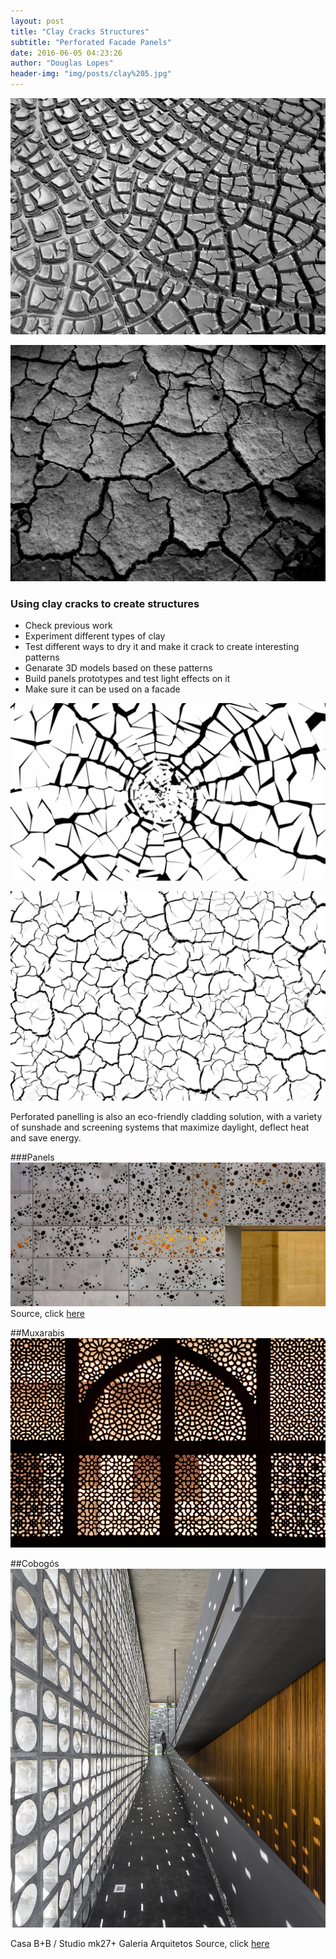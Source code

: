 ```yaml
---
layout: post
title: "Clay Cracks Structures"
subtitle: "Perforated Facade Panels"
date: 2016-06-05 04:23:26
author: "Douglas Lopes"
header-img: "img/posts/clay%205.jpg"
---
```

 ![um](/img/posts/clay%201.jpg)
 
 ![dois](/img/posts/clay%202.jpg)
 
### Using clay cracks to create structures

  * Check previous work
  * Experiment different types of clay
  * Test different ways to dry it and make it crack to create interesting patterns
  * Genarate 3D models based on these patterns
  * Build panels prototypes and test light effects on it
  * Make sure it can be used on a facade


 ![tres](/img/posts/clay%204.jpg)
 
 ![quadro](/img/posts/clay%203.jpg)
 
 Perforated panelling is also an eco-friendly cladding solution, with a variety of sunshade and screening systems that maximize daylight, deflect heat and save energy.
 
###Panels
 ![p](/img/posts/painel.jpg)
Source, click <a href="http://www.iaacblog.com/2011/05/08/maa-projects-areana/">here</a>

##Muxarabis
 ![m](/img/posts/muxarabis.jpg)
 
##Cobogós
 ![c](/img/posts/cobogó.jpg)
 
 Casa B+B / Studio mk27+ Galeria Arquitetos Source, click <a href="http://www.archdaily.com.br/br/758696/casa-b-plus-b-studio-mk27">here</a>
